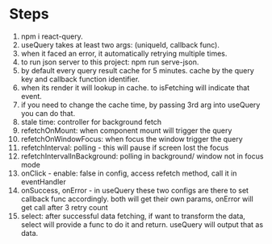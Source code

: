 # Steps

1. npm i react-query.
2. useQuery takes at least two args: (uniqueId, callback func).
3. when it faced an error, it automatically retrying multiple times.
4. to run json server to this project: npm run serve-json.
5. by default every query result cache for 5 minutes. cache by the query key and callback function identifier.
6. when its render it will lookup in cache. to isFetching will indicate that event.
7. if you need to change the cache time, by passing 3rd arg into useQuery you can do that.
8. stale time: controller for background fetch
9. refetchOnMount: when component mount will trigger the query
10. refetchOnWindowFocus: when focus the window trigger the query
11. refetchInterval: polling - this will pause if screen lost the focus
12. refetchIntervalInBackground: polling in background/ window not in focus mode
13. onClick - enable: false in config, access refetch method, call it in eventHandler
14. onSuccess, onError - in useQuery these two configs are there to set callback func accordingly. both will get their own params, onError will get call after 3 retry count
15. select: after successful data fetching, if want to transform the data, select will provide a func to do it and return. useQuery will output that as data. 